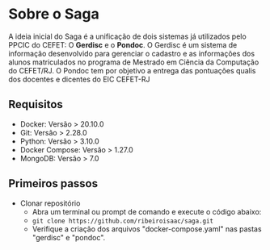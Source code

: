 # Sobre o Saga
A ideia inicial do Saga é a unificação de dois sistemas já utilizados pelo PPCIC do CEFET: O **Gerdisc** e o **Pondoc**. O Gerdisc é um sistema de informação desenvolvido para gerenciar o cadastro e as informações dos alunos matriculados no programa de Mestrado em Ciência da Computação do CEFET/RJ. O Pondoc tem por objetivo a entrega das pontuações qualis dos docentes e dicentes do EIC CEFET-RJ

## Requisitos
- Docker: Versão > 20.10.0
- Git: Versão > 2.28.0
- Python: Versão > 3.10.0
- Docker Compose: Versão > 1.27.0
- MongoDB: Versão > 7.0

## Primeiros passos
- Clonar repositório
  - Abra um terminal ou prompt de comando e execute o código abaixo:
  - `git clone https://github.com/ribeiroisaac/saga.git`
  - Verifique a criação dos arquivos "docker-compose.yaml" nas pastas "gerdisc" e "pondoc".
